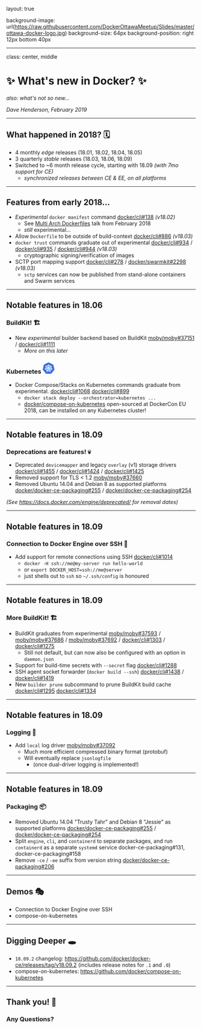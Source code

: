 layout: true

background-image: url(https://raw.githubusercontent.com/DockerOttawaMeetup/Slides/master/ottawa-docker-logo.jpg)
background-size: 64px
background-position: right 12px bottom 40px

---
class: center, middle

# ✨ What's new in Docker? ✨

_also: what's not so new..._

_Dave Henderson, February 2019_

---

## What happened in 2018? 🗓

- 4 monthly _edge_ releases (18.01, 18.02, 18.04, 18.05)
- 3 quarterly _stable_ releases (18.03, 18.06, 18.09)
- Switched to ~6 month release cycle, starting with 18.09 _(with 7mo support for CE)_
  - _synchronized releases between CE & EE, on all platforms_

---

## Features from early 2018... 

- _Experimental_ `docker manifest` command [docker/cli#138](https://github.com/docker/cli/pull/138) _(v18.02)_
  - See [Multi Arch Dockerfiles](../2018-02-28-Multi_Arch_Dockerfiles/slides.md) talk from February 2018
  - _still_ experimental...
- Allow `Dockerfile` to be outside of build-context [docker/cli#886](https://github.com/docker/cli/pull/886) _(v18.03)_
- `docker trust` commands graduate out of experimental [docker/cli#934](https://github.com/docker/cli/pull/934) / [docker/cli#935](https://github.com/docker/cli/pull/935) / [docker/cli#944](https://github.com/docker/cli/pull/944) _(v18.03)_
  - cryptographic signing/verification of images
- SCTP port mapping support [docker/cli#278](https://github.com/docker/cli/pull/278) / [docker/swarmkit#2298](https://github.com/docker/swarmkit/pull/2298) _(v18.03)_
  - `sctp` services can now be published from stand-alone containers and Swarm services

---

## Notable features in 18.06

### BuildKit! 🏗

- New _experimental_ builder backend based on BuildKit [moby/moby#37151](https://github.com/moby/moby/pull/37151) / [docker/cli#1111](https://github.com/docker/cli/pull/1111)
  - _More on this later_

### Kubernetes <img src="images/kubernetes.png" height="30em">

- Docker Compose/Stacks on Kubernetes commands graduate from experimental. [docker/cli#1068](https://github.com/docker/cli/pull/1068) [docker/cli#899](https://github.com/docker/cli/pull/899)
  - `docker stack deploy --orchestrator=kubernetes ...`
  - [docker/compose-on-kubernetes](https://github.com/docker/compose-on-kubernetes) open-sourced at DockerCon EU 2018, can be installed on any Kubernetes cluster!

---

## Notable features in 18.09

### Deprecations are features! 💀

- Deprecated `devicemapper` and legacy `overlay` (v1) storage drivers [docker/cli#1455](https://github.com/docker/cli/pull/1455) / [docker/cli#1424](https://github.com/docker/cli/pull/1424) / [docker/cli#1425](https://github.com/docker/cli/pull/1425)
- Removed support for TLS < 1.2 [moby/moby#37660](https://github.com/moby/moby/pull/37660)
- Removed Ubuntu 14.04 and Debian 8 as supported platforms [docker/docker-ce-packaging#255](https://github.com/docker/docker-ce-packaging/pull/255) / [docker/docker-ce-packaging#254](https://github.com/docker/docker-ce-packaging/pull/254)

_(See https://docs.docker.com/engine/deprecated/ for removal dates)_

---

## Notable features in 18.09

### Connection to Docker Engine over SSH 🔐

- Add support for remote connections using SSH [docker/cli#1014](https://github.com/docker/cli/pull/1014)
  - `docker -H ssh://me@my-server run hello-world`
  - or `export DOCKER_HOST=ssh://me@server`
  - just shells out to `ssh` so `~/.ssh/config` is honoured

---

## Notable features in 18.09

### More BuildKit! 🏗

- BuildKit graduates from experimental [moby/moby#37593](https://github.com/moby/moby/pull/37593) / [moby/moby#37686](https://github.com/moby/moby/pull/37686) / [moby/moby#37692](https://github.com/moby/moby/pull/37692) / [docker/cli#1303](https://github.com/docker/cli/pull/1303) / [docker/cli#1275](https://github.com/docker/cli/pull/1275)
  - Still not default, but can now also be configured with an option in `daemon.json`
- Support for build-time secrets with `--secret` flag [docker/cli#1288](https://github.com/docker/cli/pull/1288)
- SSH agent socket forwarder (`docker build --ssh`) [docker/cli#1438](https://github.com/docker/cli/pull/1438) / [docker/cli#1419](https://github.com/docker/cli/pull/1419)
- New `builder prune` subcommand to prune BuildKit build cache [docker/cli#1295](https://github.com/docker/cli/pull/1295) [docker/cli#1334](https://github.com/docker/cli/pull/1334)

---

## Notable features in 18.09

### Logging 📃

- Add `local` log driver [moby/moby#37092](https://github.com/moby/moby/pull/37092)
  - Much more efficient compressed binary format (protobuf)
  - Will eventually replace `jsonlogfile`
    - (once dual-driver logging is implemented!)

---

## Notable features in 18.09

### Packaging 📦

- Removed Ubuntu 14.04 "Trusty Tahr" and Debian 8 "Jessie" as supported platforms [docker/docker-ce-packaging#255](https://github.com/docker/docker-ce-packaging/pull/255) / [docker/docker-ce-packaging#254](https://github.com/docker/docker-ce-packaging/pull/254)
- Split `engine`, `cli`, and `containerd` to separate packages, and run `containerd` as a separate `systemd` service docker-ce-packaging#131, docker-ce-packaging#158
- Remove `-ce` / `-ee` suffix from version string [docker/docker-ce-packaging#206](https://github.com/docker/docker-ce-packaging/pull/206)

---

## Demos 🎭

- Connection to Docker Engine over SSH
- compose-on-kubernetes

---

## Digging Deeper 🕳

- `18.09.2` changelog: https://github.com/docker/docker-ce/releases/tag/v18.09.2 (includes release notes for `.1` and `.0`)
- compose-on-kubernetes: https://github.com/docker/compose-on-kubernetes

---

## Thank you! 🙇‍

### Any Questions?
